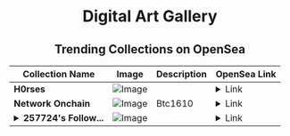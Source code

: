 <div align="center">

# Digital Art Gallery

## Trending Collections on OpenSea

| Collection Name                       | Image                                                                                     | Description                       | OpenSea Link                                                                                          |
|---------------------------------------|-------------------------------------------------------------------------------------------|-----------------------------------|--------------------------------------------------------------------------------------------------------|
| **H0rses** | ![Image](https://i.seadn.io/s/raw/files/ed97dc6d28fefec16e0b2a85ce856cf4.jpg?w=500&auto=format?w=200&auto=format) |  | <details><summary>Link</summary>[H0rses](https://opensea.io/collection/h0rses-66)</details> |
| **Network Onchain** | ![Image](https://i.seadn.io/s/raw/files/3c12caa1c217442a649a4f4e376ec162.gif?w=500&auto=format?w=200&auto=format) | Btc1610 | <details><summary>Link</summary>[Network Onchain](https://opensea.io/collection/network-onchain)</details> |
| **<details><summary>257724's Follow...</summary>257724's Follower</details>** | ![Image](https://i.seadn.io/s/raw/files/19f9f090920392cc3650cbdf4361755b.png?w=500&auto=format?w=200&auto=format) |  | <details><summary>Link</summary>[257724's Follower](https://opensea.io/collection/257724-s-follower)</details> |

</div>